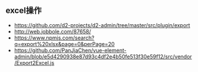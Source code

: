 ## excel操作
- https://github.com/d2-projects/d2-admin/tree/master/src/plugin/export
- http://web.jobbole.com/87658/
- https://www.npmjs.com/search?q=export%20xlsx&page=0&perPage=20
- https://github.com/PanJiaChen/vue-element-admin/blob/e5d4290938e87d93c4df2e4b50fe513f30e59f12/src/vendor/Export2Excel.js
